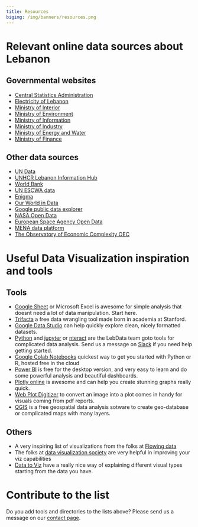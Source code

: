 ```yaml
---
title: Resources
bigimg: /img/banners/resources.png
---
```


# Relevant online data sources about Lebanon

## Governmental websites
- [Central Statistics Administration](cas.gov.lb/index.php)
- [Electricity of Lebanon](http://www.edl.gov.lb/index.php)
- [Ministry of Interior](http://www.interior.gov.lb/)
- [Ministry of Environment](http://www.moe.gov.lb/%d8%a7%d9%84%d8%aa%d9%88%d8%ac%d9%8a%d9%87-%d8%a7%d9%84%d8%a8%d9%8a%d9%8a%d9%8a/Statistics-and-Indicators/%d8%a7%d8%ad%d8%b5%d8%a7%d8%a1%d8%a7%d8%aa.aspx)
- [Ministry of Information](https://www.ministryinfo.gov.lb/)
- [Ministry of Industry](http://www.industry.gov.lb/)
- [Ministry of Energy and Water](http://www.energyandwater.gov.lb/)
- [Ministry of Finance](http://www.finance.gov.lb/en-US/finance/Pages/default.aspx)

## Other data sources
- [UN Data](http://data.un.org/Default.aspx)
- [UNHCR Lebanon Information Hub](http://ialebanon.unhcr.org/)
- [World Bank](https://data.worldbank.org/)
- [UN ESCWA data](https://data.unescwa.org/)
- [Enigma](https://public.enigma.com/)
- [Our World in Data](https://ourworldindata.org/)
- [Google public data explorer](https://www.google.com/publicdata/directory#!)
- [NASA Open Data](https://data.nasa.gov/)
- [European Space Agency Open Data](http://open.esa.int/)
- [MENA data platform](http://menadata.net/public/)
- [The Observatory of Economic Complexity OEC](https://oec.world/en/profile/country/lbn/)

# Useful Data Visualization inspiration and tools

## Tools
- [Google Sheet](https://www.google.com/sheets/about/) or Microsoft Excel is awesome for simple analysis that doesnt need a lot of data manipulation. Start here.
- [Trifacta](https://www.trifacta.com/) a free data wrangling tool made born in academia at Stanford.
- [Google Data Studio](https://datastudio.google.com/u/0/) can help quickly explore clean, nicely formatted datasets.
- [Python](https://www.python.org/) and [jupyter](https://jupyter.org/) or [nteract](https://nteract.io/) are the LebData team goto tools for complicated data analysis. Send us a message on [Slack](https://lebdata.slack.com) if you need help getting started.
- [Google Colab Notebooks](https://colab.research.google.com/) quickest way to get you started with Python or R, hosted free in the cloud
- [Power BI](https://powerbi.microsoft.com/en-us/) is free for the desktop version, and very easy to learn and do some powerful analysis and beautiful dashboards.
- [Plotly online](https://chart-studio.plot.ly/create/) is awesome and can help you create stunning graphs really quick.
- [Web Plot Digitizer](https://apps.automeris.io/wpd/) to convert an image into a plot comes in handy for visuals coming from pdf reports.
- [QGIS](https://www.qgis.org/en/site/) is a free geospatial data analysis sotware to create geo-database or complicated maps with many layers.


## Others
- A very inspiring list of visualizations from the folks at [Flowing data](https://flowingdata.com)
- The folks at [data visualization society](https://www.datavisualizationsociety.com/) are very helpful in improving your viz capabilities
- [Data to Viz](https://data-to-viz.com) have a really nice way of explaining different visual types starting from the data you have.

# Contribute to the list

Do you add tools and directories to the lists above?  Please send us a message on our [contact page](../contact).
